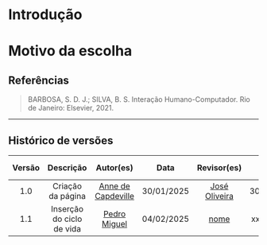 <!-- O ciclo de vida utilizado no projeto (justificativa: o motivo da escolha)-->

# Introdução

# Motivo da escolha

## Referências

> BARBOSA, S. D. J.; SILVA, B. S. Interação Humano-Computador. Rio de Janeiro: Elsevier, 2021.

---

## Histórico de versões

| Versão |     Descrição     |                     Autor(es)                      |    Data    | Revisor(es) | Data de revisão |
| :----: | :---------------: | :------------------------------------------------: | :--------: | :---------: | :-------------: |
|  1.0   | Criação da página | [Anne de Capdeville](https://github.com/nanecapde) | 30/01/2025 |  [José Oliveira](https://github.com/jose1277)           |   30/01/2025    |
|  1.1   | Inserção do ciclo de vida | [Pedro Miguel](https://github.com/pedroMADBR) | 04/02/2025 |  [nome](https://github.com/nome) |   xx/xx/2025    |
